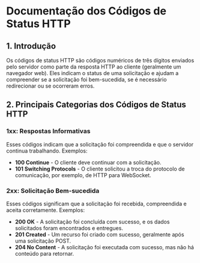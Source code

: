 # Documentação dos Códigos de Status HTTP

## 1. Introdução

Os códigos de status HTTP são códigos numéricos de três dígitos enviados pelo servidor como parte da resposta HTTP ao cliente (geralmente um navegador web). Eles indicam o status de uma solicitação e ajudam a compreender se a solicitação foi bem-sucedida, se é necessário redirecionar ou se ocorreram erros.

## 2. Principais Categorias dos Códigos de Status HTTP

### 1xx: Respostas Informativas

Esses códigos indicam que a solicitação foi compreendida e que o servidor continua trabalhando. Exemplos:
- **100 Continue** - O cliente deve continuar com a solicitação.
- **101 Switching Protocols** - O cliente solicitou a troca do protocolo de comunicação, por exemplo, de HTTP para WebSocket.

### 2xx: Solicitação Bem-sucedida

Esses códigos significam que a solicitação foi recebida, compreendida e aceita corretamente. Exemplos:
- **200 OK** - A solicitação foi concluída com sucesso, e os dados solicitados foram encontrados e entregues.
- **201 Created** - Um recurso foi criado com sucesso, geralmente após uma solicitação POST.
- **204 No Content** - A solicitação foi executada com sucesso, mas não há conteúdo para retornar.